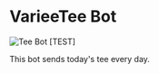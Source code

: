 # VarieeTee Bot

![Tee Bot [TEST]](https://github.com/frascu/varieteebot/workflows/Tee%20Bot%20%5BTEST%5D/badge.svg)

This bot sends today's tee every day.
